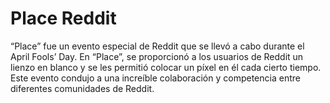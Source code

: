 # Place Reddit

“Place” fue un evento especial de Reddit que se llevó a cabo durante el April Fools’ Day. En “Place”, se proporcionó a los usuarios de Reddit un lienzo en blanco y se les permitió colocar un píxel en él cada cierto tiempo. Este evento condujo a una increíble colaboración y competencia entre diferentes comunidades de Reddit.
